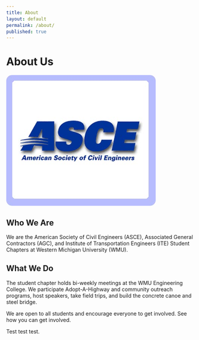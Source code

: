 ```yaml
---
title: About
layout: default
permalink: /about/
published: true
---
```


# About Us

![ASCE Logo](/images/logo.jpg)

## Who We Are

We are the American Society of Civil Engineers (ASCE), Associated General Contractors (AGC), and Institute of Transportation Engineers (ITE) Student Chapters at Western Michigan University (WMU).

## What We Do

The student chapter holds bi-weekly meetings at the WMU Engineering College. We participate Adopt-A-Highway and community outreach programs, host speakers, take field trips, and build the concrete canoe and steel bridge.

We are open to all students and encourage everyone to get involved. See how you can get involved.

Test test test.
